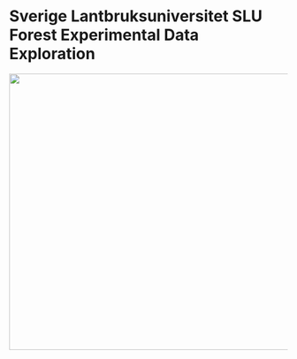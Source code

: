 # Sverige Lantbruksuniversitet SLU Forest Experimental Data Exploration
<img  src='https://i0.wp.com/odlandestadsbasarer.se/wp-content/uploads/2017/09/SLU-2.jpg?ssl=1' width = 3500px, height = 500 px >
